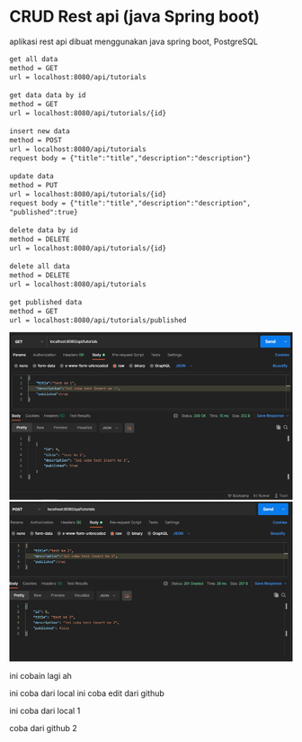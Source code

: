 # CRUD Rest api (java Spring boot)
aplikasi rest api dibuat menggunakan java spring boot, PostgreSQL

```
get all data
method = GET
url = localhost:8080/api/tutorials

get data data by id
method = GET
url = localhost:8080/api/tutorials/{id}

insert new data
method = POST
url = localhost:8080/api/tutorials
request body = {"title":"title","description":"description"}

update data
method = PUT
url = localhost:8080/api/tutorials/{id}
request body = {"title":"title","description":"description", "published":true}

delete data by id
method = DELETE
url = localhost:8080/api/tutorials/{id}

delete all data
method = DELETE
url = localhost:8080/api/tutorials

get published data
method = GET
url = localhost:8080/api/tutorials/published
```

![Screenshoot](https://github.com/deniace/crud_java_spring_rest_api/blob/master/screenshot/get.PNG)
![Screenshoot2](https://github.com/deniace/crud_java_spring_rest_api/blob/master/screenshot/post.PNG)

ini cobain lagi ah 

ini coba dari local
ini coba edit dari github 

ini coba dari local 1

coba dari github 2
